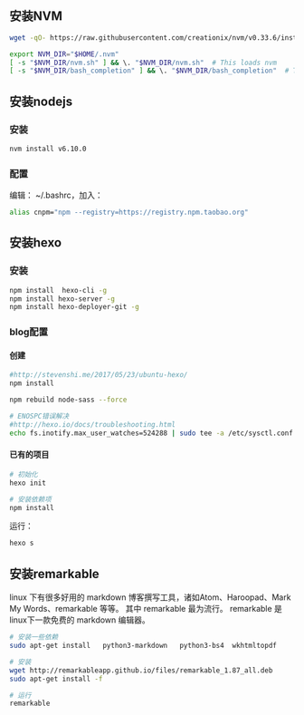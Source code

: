 ## 安装NVM

```bash
wget -qO- https://raw.githubusercontent.com/creationix/nvm/v0.33.6/install.sh | bash

export NVM_DIR="$HOME/.nvm"
[ -s "$NVM_DIR/nvm.sh" ] && \. "$NVM_DIR/nvm.sh"  # This loads nvm
[ -s "$NVM_DIR/bash_completion" ] && \. "$NVM_DIR/bash_completion"  # This loads nvm bash_completion
```

## 安装nodejs

### 安装
```bash
nvm install v6.10.0
```

### 配置
编辑： ~/.bashrc，加入：
```bash
alias cnpm="npm --registry=https://registry.npm.taobao.org"
```

## 安装hexo

### 安装

```bash
npm install  hexo-cli -g
npm install hexo-server -g
npm install hexo-deployer-git -g
```

### blog配置

####  创建

```bash
#http://stevenshi.me/2017/05/23/ubuntu-hexo/
npm install

npm rebuild node-sass --force

# ENOSPC错误解决
#http://hexo.io/docs/troubleshooting.html
echo fs.inotify.max_user_watches=524288 | sudo tee -a /etc/sysctl.conf && sudo sysctl -p
```

#### 已有的项目
```bash
# 初始化
hexo init 

# 安装依赖项
npm install 
```

运行：
```bash
hexo s
```

## 安装remarkable
linux 下有很多好用的 markdown 博客撰写工具，诸如Atom、Haroopad、Mark My Words、remarkable 等等。
其中 remarkable 最为流行。 remarkable 是linux下一款免费的 markdown 编辑器。

```bash
# 安装一些依赖
sudo apt-get install   python3-markdown   python3-bs4  wkhtmltopdf

# 安装
wget http://remarkableapp.github.io/files/remarkable_1.87_all.deb
sudo apt-get install -f

# 运行
remarkable
```

